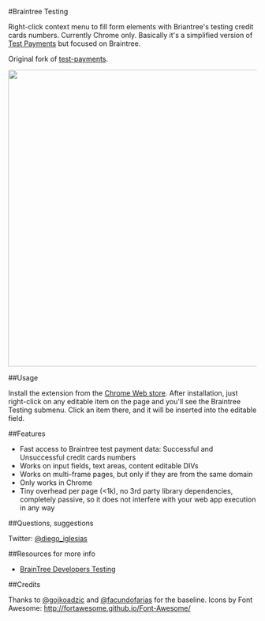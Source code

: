 #Braintree Testing

Right-click context menu to fill form elements with Briantree's testing credit cards numbers. Currently Chrome only.
Basically it's a simplified version of [Test Payments](https://github.com/facundofarias/test-payments) but focused on Braintree.

Original fork of [test-payments](https://github.com/facundofarias/test-payments).

<img src="https://lh3.googleusercontent.com/_L5a3WL6h_l14iGb-gkonT11OrWbWbECVT_JgvTTPo45g9zLcWcwcYJ4-VwdBczvu5Gr17pjrg=s1280-h800-e365-rw" width="600" />

##Usage

Install the extension from the [Chrome Web
store](https://chrome.google.com/webstore/detail/braintree-testing/ejnobgjbngckmjfhhgieglmhddcgncil). After
installation, just right-click on any editable item on the page and you'll see the
Braintree Testing submenu. Click an item there, and it will be inserted into the
editable field.


##Features

* Fast access to Braintree test payment data: Successful and Unsuccessful credit cards numbers
* Works on input fields, text areas, content editable DIVs
* Works on multi-frame pages, but only if they are from the same domain
* Only works in Chrome
* Tiny overhead per page (<1k), no 3rd party library dependencies, completely passive, so it does not interfere with your web app execution in any way

##Questions, suggestions

Twitter: [@diego_iglesias](https://twitter.com/diego_iglesias)

##Resources for more info

* [BrainTree Developers Testing](https://developers.braintreepayments.com/reference/general/testing/)

##Credits

Thanks to [@gojkoadzic](http://twitter.com/gojkoadzic) and [@facundofarias](https://twitter.com/facundofarias) for the baseline.
Icons by Font Awesome: http://fortawesome.github.io/Font-Awesome/
